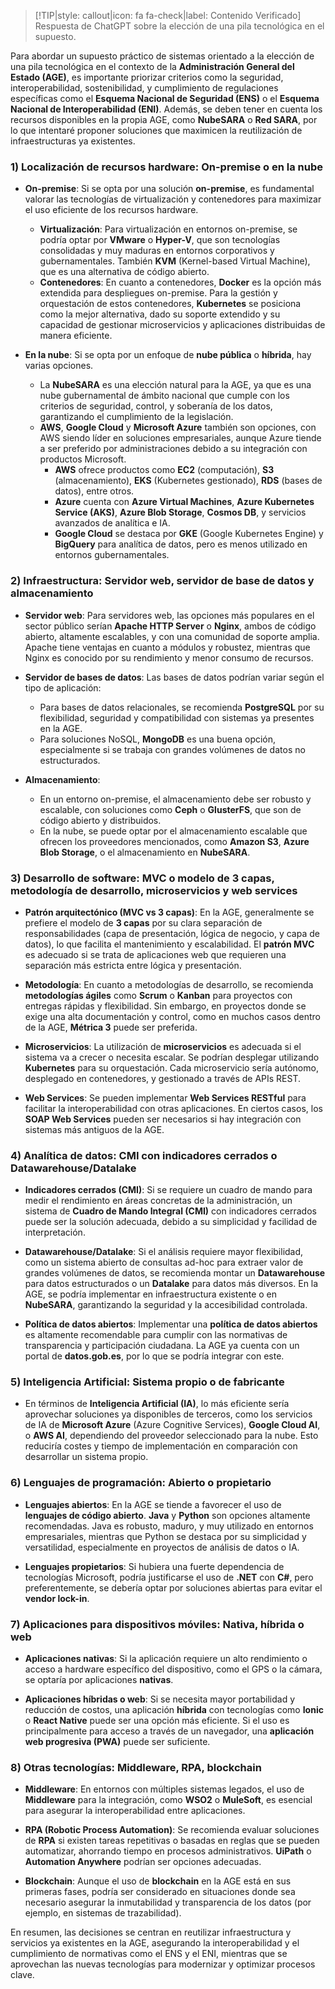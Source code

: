 > [!TIP|style: callout|icon: fa fa-check|label: Contenido Verificado]
> Respuesta de ChatGPT sobre la elección de una pila tecnológica en el supuesto.

Para abordar un supuesto práctico de sistemas orientado a la elección de una pila tecnológica en el contexto de la **Administración General del Estado (AGE)**, es importante priorizar criterios como la seguridad, interoperabilidad, sostenibilidad, y cumplimiento de regulaciones específicas como el **Esquema Nacional de Seguridad (ENS)** o el **Esquema Nacional de Interoperabilidad (ENI)**. Además, se deben tener en cuenta los recursos disponibles en la propia AGE, como **NubeSARA** o **Red SARA**, por lo que intentaré proponer soluciones que maximicen la reutilización de infraestructuras ya existentes.

### 1) Localización de recursos hardware: On-premise o en la nube <!-- {docsify-ignore} -->

- **On-premise**: Si se opta por una solución **on-premise**, es fundamental valorar las tecnologías de virtualización y contenedores para maximizar el uso eficiente de los recursos hardware.
  - **Virtualización**: Para virtualización en entornos on-premise, se podría optar por **VMware** o **Hyper-V**, que son tecnologías consolidadas y muy maduras en entornos corporativos y gubernamentales. También **KVM** (Kernel-based Virtual Machine), que es una alternativa de código abierto.
  - **Contenedores**: En cuanto a contenedores, **Docker** es la opción más extendida para despliegues on-premise. Para la gestión y orquestación de estos contenedores, **Kubernetes** se posiciona como la mejor alternativa, dado su soporte extendido y su capacidad de gestionar microservicios y aplicaciones distribuidas de manera eficiente.
  
- **En la nube**: Si se opta por un enfoque de **nube pública** o **híbrida**, hay varias opciones.
  - La **NubeSARA** es una elección natural para la AGE, ya que es una nube gubernamental de ámbito nacional que cumple con los criterios de seguridad, control, y soberanía de los datos, garantizando el cumplimiento de la legislación.
  - **AWS**, **Google Cloud** y **Microsoft Azure** también son opciones, con AWS siendo líder en soluciones empresariales, aunque Azure tiende a ser preferido por administraciones debido a su integración con productos Microsoft.
    - **AWS** ofrece productos como **EC2** (computación), **S3** (almacenamiento), **EKS** (Kubernetes gestionado), **RDS** (bases de datos), entre otros.
    - **Azure** cuenta con **Azure Virtual Machines**, **Azure Kubernetes Service (AKS)**, **Azure Blob Storage**, **Cosmos DB**, y servicios avanzados de analítica e IA.
    - **Google Cloud** se destaca por **GKE** (Google Kubernetes Engine) y **BigQuery** para analítica de datos, pero es menos utilizado en entornos gubernamentales.

### 2) Infraestructura: Servidor web, servidor de base de datos y almacenamiento <!-- {docsify-ignore} -->

- **Servidor web**: Para servidores web, las opciones más populares en el sector público serían **Apache HTTP Server** o **Nginx**, ambos de código abierto, altamente escalables, y con una comunidad de soporte amplia. Apache tiene ventajas en cuanto a módulos y robustez, mientras que Nginx es conocido por su rendimiento y menor consumo de recursos.
  
- **Servidor de bases de datos**: Las bases de datos podrían variar según el tipo de aplicación:
  - Para bases de datos relacionales, se recomienda **PostgreSQL** por su flexibilidad, seguridad y compatibilidad con sistemas ya presentes en la AGE.
  - Para soluciones NoSQL, **MongoDB** es una buena opción, especialmente si se trabaja con grandes volúmenes de datos no estructurados.
  
- **Almacenamiento**: 
  - En un entorno on-premise, el almacenamiento debe ser robusto y escalable, con soluciones como **Ceph** o **GlusterFS**, que son de código abierto y distribuidos.
  - En la nube, se puede optar por el almacenamiento escalable que ofrecen los proveedores mencionados, como **Amazon S3**, **Azure Blob Storage**, o el almacenamiento en **NubeSARA**.

### 3) Desarrollo de software: MVC o modelo de 3 capas, metodología de desarrollo, microservicios y web services <!-- {docsify-ignore} -->

- **Patrón arquitectónico (MVC vs 3 capas)**: En la AGE, generalmente se prefiere el modelo de **3 capas** por su clara separación de responsabilidades (capa de presentación, lógica de negocio, y capa de datos), lo que facilita el mantenimiento y escalabilidad. El **patrón MVC** es adecuado si se trata de aplicaciones web que requieren una separación más estricta entre lógica y presentación.

- **Metodología**: En cuanto a metodologías de desarrollo, se recomienda **metodologías ágiles** como **Scrum** o **Kanban** para proyectos con entregas rápidas y flexibilidad. Sin embargo, en proyectos donde se exige una alta documentación y control, como en muchos casos dentro de la AGE, **Métrica 3** puede ser preferida.

- **Microservicios**: La utilización de **microservicios** es adecuada si el sistema va a crecer o necesita escalar. Se podrían desplegar utilizando **Kubernetes** para su orquestación. Cada microservicio sería autónomo, desplegado en contenedores, y gestionado a través de APIs REST.

- **Web Services**: Se pueden implementar **Web Services RESTful** para facilitar la interoperabilidad con otras aplicaciones. En ciertos casos, los **SOAP Web Services** pueden ser necesarios si hay integración con sistemas más antiguos de la AGE.

### 4) Analítica de datos: CMI con indicadores cerrados o Datawarehouse/Datalake <!-- {docsify-ignore} -->

- **Indicadores cerrados (CMI)**: Si se requiere un cuadro de mando para medir el rendimiento en áreas concretas de la administración, un sistema de **Cuadro de Mando Integral (CMI)** con indicadores cerrados puede ser la solución adecuada, debido a su simplicidad y facilidad de interpretación.

- **Datawarehouse/Datalake**: Si el análisis requiere mayor flexibilidad, como un sistema abierto de consultas ad-hoc para extraer valor de grandes volúmenes de datos, se recomienda montar un **Datawarehouse** para datos estructurados o un **Datalake** para datos más diversos. En la AGE, se podría implementar en infraestructura existente o en **NubeSARA**, garantizando la seguridad y la accesibilidad controlada.

- **Política de datos abiertos**: Implementar una **política de datos abiertos** es altamente recomendable para cumplir con las normativas de transparencia y participación ciudadana. La AGE ya cuenta con un portal de **datos.gob.es**, por lo que se podría integrar con este.

### 5) Inteligencia Artificial: Sistema propio o de fabricante <!-- {docsify-ignore} -->

- En términos de **Inteligencia Artificial (IA)**, lo más eficiente sería aprovechar soluciones ya disponibles de terceros, como los servicios de IA de **Microsoft Azure** (Azure Cognitive Services), **Google Cloud AI**, o **AWS AI**, dependiendo del proveedor seleccionado para la nube. Esto reduciría costes y tiempo de implementación en comparación con desarrollar un sistema propio.

### 6) Lenguajes de programación: Abierto o propietario <!-- {docsify-ignore} -->

- **Lenguajes abiertos**: En la AGE se tiende a favorecer el uso de **lenguajes de código abierto**. **Java** y **Python** son opciones altamente recomendadas. Java es robusto, maduro, y muy utilizado en entornos empresariales, mientras que Python se destaca por su simplicidad y versatilidad, especialmente en proyectos de análisis de datos o IA.

- **Lenguajes propietarios**: Si hubiera una fuerte dependencia de tecnologías Microsoft, podría justificarse el uso de **.NET** con **C#**, pero preferentemente, se debería optar por soluciones abiertas para evitar el **vendor lock-in**.

### 7) Aplicaciones para dispositivos móviles: Nativa, híbrida o web <!-- {docsify-ignore} -->

- **Aplicaciones nativas**: Si la aplicación requiere un alto rendimiento o acceso a hardware específico del dispositivo, como el GPS o la cámara, se optaría por aplicaciones **nativas**.
  
- **Aplicaciones híbridas o web**: Si se necesita mayor portabilidad y reducción de costos, una aplicación **híbrida** con tecnologías como **Ionic** o **React Native** puede ser una opción más eficiente. Si el uso es principalmente para acceso a través de un navegador, una **aplicación web progresiva (PWA)** puede ser suficiente.

### 8) Otras tecnologías: Middleware, RPA, blockchain <!-- {docsify-ignore} -->

- **Middleware**: En entornos con múltiples sistemas legados, el uso de **Middleware** para la integración, como **WSO2** o **MuleSoft**, es esencial para asegurar la interoperabilidad entre aplicaciones.
  
- **RPA (Robotic Process Automation)**: Se recomienda evaluar soluciones de **RPA** si existen tareas repetitivas o basadas en reglas que se pueden automatizar, ahorrando tiempo en procesos administrativos. **UiPath** o **Automation Anywhere** podrían ser opciones adecuadas.

- **Blockchain**: Aunque el uso de **blockchain** en la AGE está en sus primeras fases, podría ser considerado en situaciones donde sea necesario asegurar la inmutabilidad y transparencia de los datos (por ejemplo, en sistemas de trazabilidad).

En resumen, las decisiones se centran en reutilizar infraestructura y servicios ya existentes en la AGE, asegurando la interoperabilidad y el cumplimiento de normativas como el ENS y el ENI, mientras que se aprovechan las nuevas tecnologías para modernizar y optimizar procesos clave.
